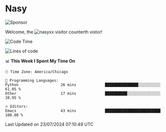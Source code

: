# Nasy

<!--
<p align="center">
<img height="200" src="https://github-readme-stats.vercel.app/api?username=nasyxx&count_private=true&show_icons=true&theme=dracula&include_all_commits=true"/>
<img height="200" src="https://github-readme-stats.vercel.app/api/top-langs/?username=nasyxx&theme=dracula&hide=html,jupyter+notebook&count_private=true&show_icons=true"/>
</p>

  
----------------
-->

![Sponsor](https://img.shields.io/static/v1.svg?label=Sponsor&message=%E2%9D%A4&logo=GitHub&style=flat&color=pink)
 
Welcome, the ![nasyxx visitor counter](https://count.getloli.com/get/@nasyxx?theme=rule34)th vistor!
 
<!--START_SECTION:waka-->
![Code Time](http://img.shields.io/badge/Code%20Time-4%2C544%20hrs%2010%20mins-blue)

![Lines of code](https://img.shields.io/badge/From%20Hello%20World%20I%27ve%20Written-6.3%20million%20lines%20of%20code-blue)

📊 **This Week I Spent My Time On** 

```text
🕑︎ Time Zone: America/Chicago

💬 Programming Languages: 
Python                   26 mins             ███████████████░░░░░░░░░░   61.05 % 
Other                    17 mins             ██████████░░░░░░░░░░░░░░░   38.95 % 

🔥 Editors: 
Emacs                    43 mins             █████████████████████████   100.00 % 
```


 Last Updated on 23/07/2024 07:10:49 UTC
<!--END_SECTION:waka-->

<!-- ![visitors](https://visitor-badge.laobi.icu/badge?page_id=nasyxx.nasyxx) -->
